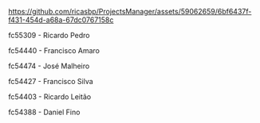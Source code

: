 


https://github.com/ricasbp/ProjectsManager/assets/59062659/6bf6437f-f431-454d-a68a-67dc0767158c



fc55309 - Ricardo Pedro

fc54440 - Francisco Amaro

fc54474 - José Malheiro

fc54427 - Francisco Silva

fc54403 - Ricardo Leitão

fc54388 - Daniel Fino

